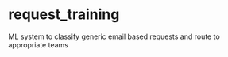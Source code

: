# request_training
ML system to classify generic email based requests and route to appropriate teams
